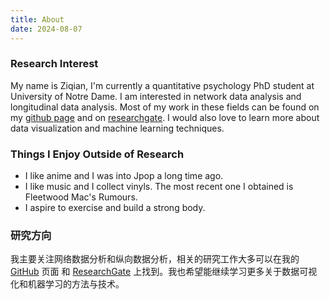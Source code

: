 ```yaml
---
title: About
date: 2024-08-07
---
```



### Research Interest 

My name is Ziqian, I'm currently a quantitative psychology PhD student at University of Notre Dame. I am interested in network data analysis and longitudinal data analysis. Most of my work in these fields can be found on my [github page](https://github.com/iasnobmatsu) and on [researchgate](https://www.researchgate.net/profile/Ziqian-Xu-10). I would also love to learn more about data visualization and machine learning techniques. 



### Things I Enjoy Outside of Research

- I like anime and I was into Jpop a long time ago.
- I like music and I collect vinyls. The most recent one I obtained is Fleetwood Mac's Rumours.
- I aspire to exercise and build a strong body.


### 研究方向

我主要关注网络数据分析和纵向数据分析，相关的研究工作大多可以在我的 [GitHub](https://github.com/iasnobmatsu) 页面 和 [ResearchGate](https://www.researchgate.net/profile/Ziqian-Xu-10) 上找到。我也希望能继续学习更多关于数据可视化和机器学习的方法与技术。


